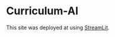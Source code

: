 # Curriculum-AI


This site was deployed at using [StreamLit](https://drvicki-curriculum-ai-curriculum-ai-4aubu3.streamlit.app/).
